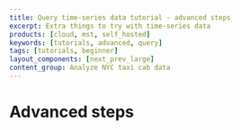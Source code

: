 ```yaml
---
title: Query time-series data tutorial - advanced steps
excerpt: Extra things to try with time-series data
products: [cloud, mst, self_hosted]
keywords: [tutorials, advanced, query]
tags: [tutorials, beginner]
layout_components: [next_prev_large]
content_group: Analyze NYC taxi cab data
---
```


# Advanced steps
